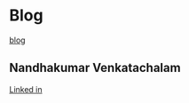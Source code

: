 
# Blog

[blog](https://vnandha.github.io/blog/)


## Nandhakumar Venkatachalam

[Linked in](https://www.linkedin.com/in/vnandha/)
